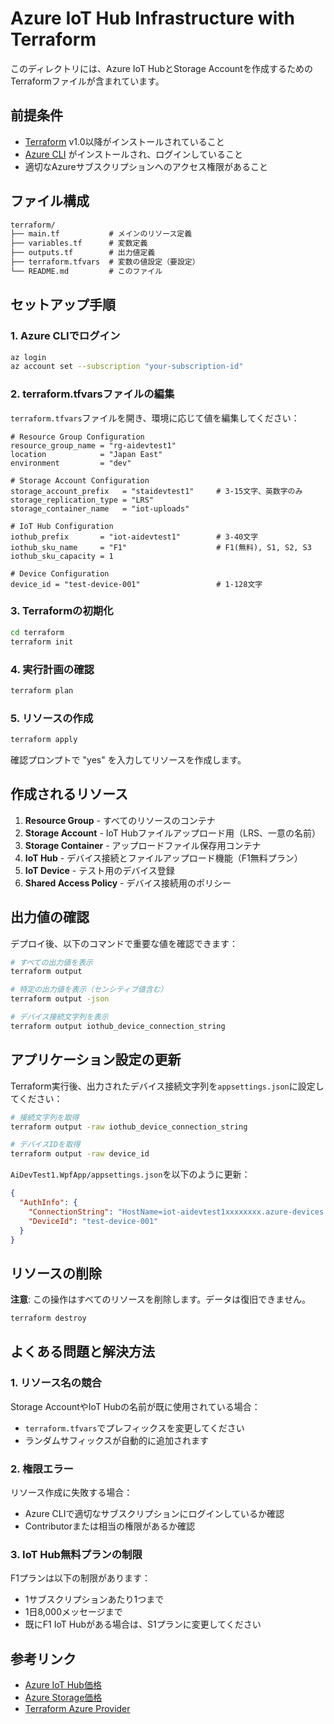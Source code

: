 # Azure IoT Hub Infrastructure with Terraform

このディレクトリには、Azure IoT HubとStorage Accountを作成するためのTerraformファイルが含まれています。

## 前提条件

- [Terraform](https://terraform.io/) v1.0以降がインストールされていること
- [Azure CLI](https://docs.microsoft.com/en-us/cli/azure/) がインストールされ、ログインしていること
- 適切なAzureサブスクリプションへのアクセス権限があること

## ファイル構成

```txt
terraform/
├── main.tf           # メインのリソース定義
├── variables.tf      # 変数定義
├── outputs.tf        # 出力値定義
├── terraform.tfvars  # 変数の値設定（要設定）
└── README.md         # このファイル
```

## セットアップ手順

### 1. Azure CLIでログイン

```bash
az login
az account set --subscription "your-subscription-id"
```

### 2. terraform.tfvarsファイルの編集

`terraform.tfvars`ファイルを開き、環境に応じて値を編集してください：

```hcl
# Resource Group Configuration
resource_group_name = "rg-aidevtest1"
location            = "Japan East"
environment         = "dev"

# Storage Account Configuration
storage_account_prefix   = "staidevtest1"     # 3-15文字、英数字のみ
storage_replication_type = "LRS"
storage_container_name   = "iot-uploads"

# IoT Hub Configuration
iothub_prefix       = "iot-aidevtest1"        # 3-40文字
iothub_sku_name     = "F1"                    # F1(無料), S1, S2, S3
iothub_sku_capacity = 1

# Device Configuration
device_id = "test-device-001"                 # 1-128文字
```

### 3. Terraformの初期化

```bash
cd terraform
terraform init
```

### 4. 実行計画の確認

```bash
terraform plan
```

### 5. リソースの作成

```bash
terraform apply
```

確認プロンプトで "yes" を入力してリソースを作成します。

## 作成されるリソース

1. **Resource Group** - すべてのリソースのコンテナ
2. **Storage Account** - IoT Hubファイルアップロード用（LRS、一意の名前）
3. **Storage Container** - アップロードファイル保存用コンテナ
4. **IoT Hub** - デバイス接続とファイルアップロード機能（F1無料プラン）
5. **IoT Device** - テスト用のデバイス登録
6. **Shared Access Policy** - デバイス接続用のポリシー

## 出力値の確認

デプロイ後、以下のコマンドで重要な値を確認できます：

```bash
# すべての出力値を表示
terraform output

# 特定の出力値を表示（センシティブ値含む）
terraform output -json

# デバイス接続文字列を表示
terraform output iothub_device_connection_string
```

## アプリケーション設定の更新

Terraform実行後、出力されたデバイス接続文字列を`appsettings.json`に設定してください：

```bash
# 接続文字列を取得
terraform output -raw iothub_device_connection_string

# デバイスIDを取得
terraform output -raw device_id
```

`AiDevTest1.WpfApp/appsettings.json`を以下のように更新：

```json
{
  "AuthInfo": {
    "ConnectionString": "HostName=iot-aidevtest1xxxxxxxx.azure-devices.net;DeviceId=test-device-001;SharedAccessKey=xxxxxxxxxx",
    "DeviceId": "test-device-001"
  }
}
```

## リソースの削除

**注意**: この操作はすべてのリソースを削除します。データは復旧できません。

```bash
terraform destroy
```

## よくある問題と解決方法

### 1. リソース名の競合

Storage AccountやIoT Hubの名前が既に使用されている場合：

- `terraform.tfvars`でプレフィックスを変更してください
- ランダムサフィックスが自動的に追加されます

### 2. 権限エラー

リソース作成に失敗する場合：

- Azure CLIで適切なサブスクリプションにログインしているか確認
- Contributorまたは相当の権限があるか確認

### 3. IoT Hub無料プランの制限

F1プランは以下の制限があります：

- 1サブスクリプションあたり1つまで
- 1日8,000メッセージまで
- 既にF1 IoT Hubがある場合は、S1プランに変更してください

## 参考リンク

- [Azure IoT Hub価格](https://azure.microsoft.com/ja-jp/pricing/details/iot-hub/)
- [Azure Storage価格](https://azure.microsoft.com/ja-jp/pricing/details/storage/)
- [Terraform Azure Provider](https://registry.terraform.io/providers/hashicorp/azurerm/latest/docs)
